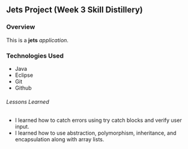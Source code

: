 ## Jets Project (Week 3 Skill Distillery)


### Overview

This is a **jets** *application*.


### Technologies Used

* Java
* Eclipse
* Git
* Github

###### Lessons Learned

- I learned how to catch errors using try catch blocks and verify user input.
- I learned how to use abstraction, polymorphism, inheritance, and encapsulation along with array lists.

